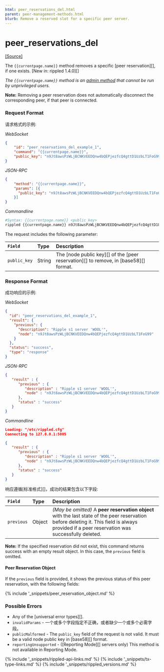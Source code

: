 ```yaml
---
html: peer_reservations_del.html
parent: peer-management-methods.html
blurb: Remove a reserved slot for a specific peer server.
---
```

# peer_reservations_del
[[Source]](https://github.com/ripple/rippled/blob/4a1148eb2849513dd1e7ae080288fd47ab57a376/src/ripple/rpc/handlers/Reservations.cpp#L89 "Source")

The `{{currentpage.name}}` method removes a specific [peer reservation][], if one exists. [New in: rippled 1.4.0][]

_The `{{currentpage.name}}` method is an [admin method](admin-rippled-methods.html) that cannot be run by unprivileged users._

**Note:** Removing a peer reservation does not automatically disconnect the corresponding peer, if that peer is connected.

### Request Format

请求格式的示例:

<!-- MULTICODE_BLOCK_START -->

*WebSocket*

```json
{
    "id": "peer_reservations_del_example_1",
    "command": "{{currentpage.name}}",
    "public_key": "n9Jt8awsPzWLjBCNKVEEDQnw4bQEPjezfcQ4gttD1UzbLT1FoG99"
}
```

*JSON-RPC*

```json
{
    "method": "{{currentpage.name}}",
    "params": [{
      "public_key": "n9Jt8awsPzWLjBCNKVEEDQnw4bQEPjezfcQ4gttD1UzbLT1FoG99"
    }]
}
```

*Commandline*

```sh
#Syntax: {{currentpage.name}} <public_key>
rippled {{currentpage.name}} n9Jt8awsPzWLjBCNKVEEDQnw4bQEPjezfcQ4gttD1UzbLT1FoG99
```

<!-- MULTICODE_BLOCK_END -->

The request includes the following parameter:

| `Field`     | Type                      | Description                        |
|:------------|:--------------------------|:-----------------------------------|
| `public_key` | String | The [node public key][] of the [peer reservation][] to remove, in [base58][] format. |


### Response Format

成功响应的示例:

<!-- MULTICODE_BLOCK_START -->

*WebSocket*

```json
{
  "id": "peer_reservations_del_example_1",
  "result": {
    "previous": {
      "description": "Ripple s1 server 'WOOL'",
      "node": "n9Jt8awsPzWLjBCNKVEEDQnw4bQEPjezfcQ4gttD1UzbLT1FoG99"
    }
  },
  "status": "success",
  "type": "response"
}
```

*JSON-RPC*

```json
{
   "result" : {
      "previous" : {
         "description" : "Ripple s1 server 'WOOL'",
         "node" : "n9Jt8awsPzWLjBCNKVEEDQnw4bQEPjezfcQ4gttD1UzbLT1FoG99"
      },
      "status" : "success"
   }
}
```

*Commandline*

```json
Loading: "/etc/rippled.cfg"
Connecting to 127.0.0.1:5005

{
   "result" : {
      "previous" : {
         "description" : "Ripple s1 server 'WOOL'",
         "node" : "n9Jt8awsPzWLjBCNKVEEDQnw4bQEPjezfcQ4gttD1UzbLT1FoG99"
      },
      "status" : "success"
   }
}
```

<!-- MULTICODE_BLOCK_END -->

响应遵循[标准格式][]，成功的结果包含以下字段:

| `Field` | Type   | Description                                               |
|:--------|:-------|:----------------------------------------------------------|
| `previous` | Object | _(May be omitted)_ A **peer reservation object** with the last state of the peer reservation before deleting it. This field is always provided if a peer reservation was successfully deleted. |

**Note:** If the specified reservation did not exist, this command returns success with an empty result object. In this case, the `previous` field is omitted.

#### Peer Reservation Object

If the `previous` field is provided, it shows the previous status of this peer reservation, with the following fields:

{% include '_snippets/peer_reservation_object.md' %}
<!--_ -->

### Possible Errors

- Any of the [universal error types][].
- `invalidParams` - 一个或多个字段指定不正确，或者缺少一个或多个必需字段。
- `publicMalformed` - The `public_key` field of the request is not valid. It must be a valid node public key in [base58][] format.
- `reportingUnsupported` - ([Reporting Mode][] servers only) This method is not available in Reporting Mode.

<!--{# common link defs #}-->
{% include '_snippets/rippled-api-links.md' %}
{% include '_snippets/tx-type-links.md' %}
{% include '_snippets/rippled_versions.md' %}

